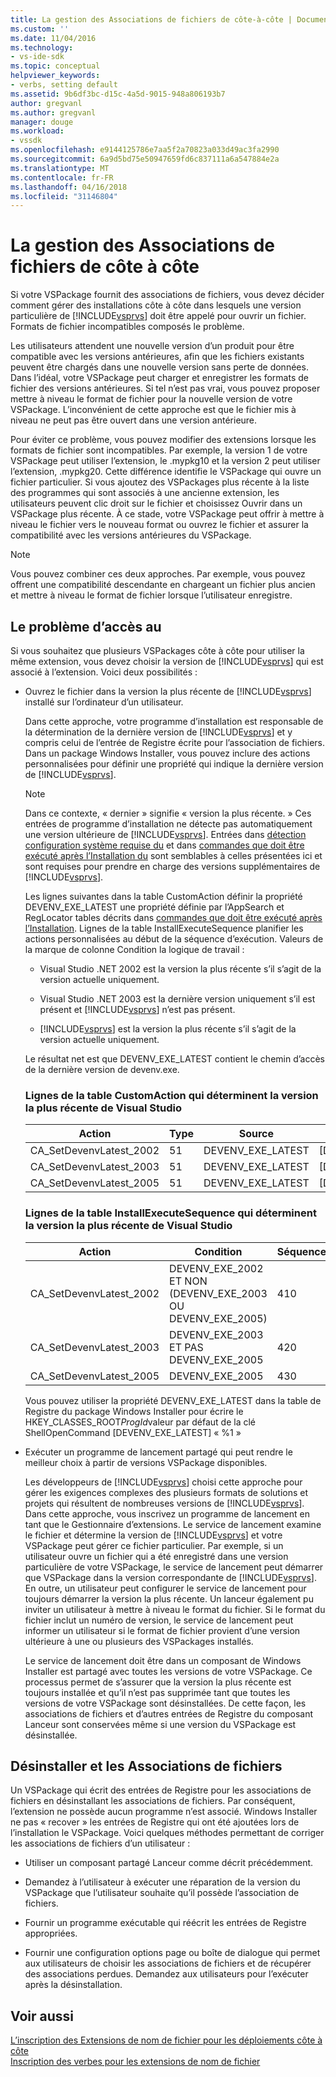 ```yaml
---
title: La gestion des Associations de fichiers de côte-à-côte | Documents Microsoft
ms.custom: ''
ms.date: 11/04/2016
ms.technology:
- vs-ide-sdk
ms.topic: conceptual
helpviewer_keywords:
- verbs, setting default
ms.assetid: 9b6df3bc-d15c-4a5d-9015-948a806193b7
author: gregvanl
ms.author: gregvanl
manager: douge
ms.workload:
- vssdk
ms.openlocfilehash: e9144125786e7aa5f2a70823a033d49ac3fa2990
ms.sourcegitcommit: 6a9d5bd75e50947659fd6c837111a6a547884e2a
ms.translationtype: MT
ms.contentlocale: fr-FR
ms.lasthandoff: 04/16/2018
ms.locfileid: "31146804"
---
```

# <a name="managing-side-by-side-file-associations"></a>La gestion des Associations de fichiers de côte à côte
Si votre VSPackage fournit des associations de fichiers, vous devez décider comment gérer des installations côte à côte dans lesquels une version particulière de [!INCLUDE[vsprvs](../code-quality/includes/vsprvs_md.md)] doit être appelé pour ouvrir un fichier. Formats de fichier incompatibles composés le problème.  
  
 Les utilisateurs attendent une nouvelle version d’un produit pour être compatible avec les versions antérieures, afin que les fichiers existants peuvent être chargés dans une nouvelle version sans perte de données. Dans l’idéal, votre VSPackage peut charger et enregistrer les formats de fichier des versions antérieures. Si tel n’est pas vrai, vous pouvez proposer mettre à niveau le format de fichier pour la nouvelle version de votre VSPackage. L’inconvénient de cette approche est que le fichier mis à niveau ne peut pas être ouvert dans une version antérieure.  
  
 Pour éviter ce problème, vous pouvez modifier des extensions lorsque les formats de fichier sont incompatibles. Par exemple, la version 1 de votre VSPackage peut utiliser l’extension, le .mypkg10 et la version 2 peut utiliser l’extension, .mypkg20. Cette différence identifie le VSPackage qui ouvre un fichier particulier. Si vous ajoutez des VSPackages plus récente à la liste des programmes qui sont associés à une ancienne extension, les utilisateurs peuvent clic droit sur le fichier et choisissez Ouvrir dans un VSPackage plus récente. À ce stade, votre VSPackage peut offrir à mettre à niveau le fichier vers le nouveau format ou ouvrez le fichier et assurer la compatibilité avec les versions antérieures du VSPackage.  
  
> [!NOTE]
>  Vous pouvez combiner ces deux approches. Par exemple, vous pouvez offrent une compatibilité descendante en chargeant un fichier plus ancien et mettre à niveau le format de fichier lorsque l’utilisateur enregistre.  
  
## <a name="facing-the-problem"></a>Le problème d’accès au  
 Si vous souhaitez que plusieurs VSPackages côte à côte pour utiliser la même extension, vous devez choisir la version de [!INCLUDE[vsprvs](../code-quality/includes/vsprvs_md.md)] qui est associé à l’extension. Voici deux possibilités :  
  
-   Ouvrez le fichier dans la version la plus récente de [!INCLUDE[vsprvs](../code-quality/includes/vsprvs_md.md)] installé sur l’ordinateur d’un utilisateur.  
  
     Dans cette approche, votre programme d’installation est responsable de la détermination de la dernière version de [!INCLUDE[vsprvs](../code-quality/includes/vsprvs_md.md)] et y compris celui de l’entrée de Registre écrite pour l’association de fichiers. Dans un package Windows Installer, vous pouvez inclure des actions personnalisées pour définir une propriété qui indique la dernière version de [!INCLUDE[vsprvs](../code-quality/includes/vsprvs_md.md)].  
  
    > [!NOTE]
    >  Dans ce contexte, « dernier » signifie « version la plus récente. » Ces entrées de programme d’installation ne détecte pas automatiquement une version ultérieure de [!INCLUDE[vsprvs](../code-quality/includes/vsprvs_md.md)]. Entrées dans [détection configuration système requise du](../extensibility/internals/detecting-system-requirements.md) et dans [commandes que doit être exécuté après l’Installation du](../extensibility/internals/commands-that-must-be-run-after-installation.md) sont semblables à celles présentées ici et sont requises pour prendre en charge des versions supplémentaires de [!INCLUDE[vsprvs](../code-quality/includes/vsprvs_md.md)].  
  
     Les lignes suivantes dans la table CustomAction définir la propriété DEVENV_EXE_LATEST une propriété définie par l’AppSearch et RegLocator tables décrits dans [commandes que doit être exécuté après l’Installation](../extensibility/internals/commands-that-must-be-run-after-installation.md). Lignes de la table InstallExecuteSequence planifier les actions personnalisées au début de la séquence d’exécution. Valeurs de la marque de colonne Condition la logique de travail :  
  
    -   Visual Studio .NET 2002 est la version la plus récente s’il s’agit de la version actuelle uniquement.  
  
    -   Visual Studio .NET 2003 est la dernière version uniquement s’il est présent et [!INCLUDE[vsprvs](../code-quality/includes/vsprvs_md.md)] n’est pas présent.  
  
    -   [!INCLUDE[vsprvs](../code-quality/includes/vsprvs_md.md)] est la version la plus récente s’il s’agit de la version actuelle uniquement.  
  
     Le résultat net est que DEVENV_EXE_LATEST contient le chemin d’accès de la dernière version de devenv.exe.  
  
    ### <a name="customaction-table-rows-that-determine-the-latest-version-of-visual-studio"></a>Lignes de la table CustomAction qui déterminent la version la plus récente de Visual Studio  
  
    |Action|Type|Source|une cible|  
    |------------|----------|------------|------------|  
    |CA_SetDevenvLatest_2002|51|DEVENV_EXE_LATEST|[DEVENV_EXE_2002]|  
    |CA_SetDevenvLatest_2003|51|DEVENV_EXE_LATEST|[DEVENV_EXE_2003]|  
    |CA_SetDevenvLatest_2005|51|DEVENV_EXE_LATEST|[DEVENV_EXE_2005]|  
  
    ### <a name="installexecutesequence-table-rows-that-determine-the-latest-version-of-visual-studio"></a>Lignes de la table InstallExecuteSequence qui déterminent la version la plus récente de Visual Studio  
  
    |Action|Condition|Séquence|  
    |------------|---------------|--------------|  
    |CA_SetDevenvLatest_2002|DEVENV_EXE_2002 ET NON (DEVENV_EXE_2003 OU DEVENV_EXE_2005)|410|  
    |CA_SetDevenvLatest_2003|DEVENV_EXE_2003 ET PAS DEVENV_EXE_2005|420|  
    |CA_SetDevenvLatest_2005|DEVENV_EXE_2005|430|  
  
     Vous pouvez utiliser la propriété DEVENV_EXE_LATEST dans la table de Registre du package Windows Installer pour écrire le HKEY_CLASSES_ROOT*ProgId*valeur par défaut de la clé ShellOpenCommand [DEVENV_EXE_LATEST] « %1 »  
  
-   Exécuter un programme de lancement partagé qui peut rendre le meilleur choix à partir de versions VSPackage disponibles.  
  
     Les développeurs de [!INCLUDE[vsprvs](../code-quality/includes/vsprvs_md.md)] choisi cette approche pour gérer les exigences complexes des plusieurs formats de solutions et projets qui résultent de nombreuses versions de [!INCLUDE[vsprvs](../code-quality/includes/vsprvs_md.md)]. Dans cette approche, vous inscrivez un programme de lancement en tant que le Gestionnaire d’extensions. Le service de lancement examine le fichier et détermine la version de [!INCLUDE[vsprvs](../code-quality/includes/vsprvs_md.md)] et votre VSPackage peut gérer ce fichier particulier. Par exemple, si un utilisateur ouvre un fichier qui a été enregistré dans une version particulière de votre VSPackage, le service de lancement peut démarrer que VSPackage dans la version correspondante de [!INCLUDE[vsprvs](../code-quality/includes/vsprvs_md.md)]. En outre, un utilisateur peut configurer le service de lancement pour toujours démarrer la version la plus récente. Un lanceur également pu inviter un utilisateur à mettre à niveau le format du fichier. Si le format du fichier inclut un numéro de version, le service de lancement peut informer un utilisateur si le format de fichier provient d’une version ultérieure à une ou plusieurs des VSPackages installés.  
  
     Le service de lancement doit être dans un composant de Windows Installer est partagé avec toutes les versions de votre VSPackage. Ce processus permet de s’assurer que la version la plus récente est toujours installée et qu’il n’est pas supprimée tant que toutes les versions de votre VSPackage sont désinstallées. De cette façon, les associations de fichiers et d’autres entrées de Registre du composant Lanceur sont conservées même si une version du VSPackage est désinstallée.  
  
## <a name="uninstall-and-file-associations"></a>Désinstaller et les Associations de fichiers  
 Un VSPackage qui écrit des entrées de Registre pour les associations de fichiers en désinstallant les associations de fichiers. Par conséquent, l’extension ne possède aucun programme n’est associé. Windows Installer ne pas « recover » les entrées de Registre qui ont été ajoutées lors de l’installation le VSPackage. Voici quelques méthodes permettant de corriger les associations de fichiers d’un utilisateur :  
  
-   Utiliser un composant partagé Lanceur comme décrit précédemment.  
  
-   Demandez à l’utilisateur à exécuter une réparation de la version du VSPackage que l’utilisateur souhaite qu’il possède l’association de fichiers.  
  
-   Fournir un programme exécutable qui réécrit les entrées de Registre appropriées.  
  
-   Fournir une configuration options page ou boîte de dialogue qui permet aux utilisateurs de choisir les associations de fichiers et de récupérer des associations perdues. Demandez aux utilisateurs pour l’exécuter après la désinstallation.  
  
## <a name="see-also"></a>Voir aussi  
 [L’inscription des Extensions de nom de fichier pour les déploiements côte à côte](../extensibility/registering-file-name-extensions-for-side-by-side-deployments.md)   
 [Inscription des verbes pour les extensions de nom de fichier](../extensibility/registering-verbs-for-file-name-extensions.md)